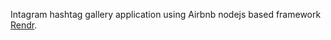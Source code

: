 Intagram hashtag gallery application using Airbnb nodejs based framework [Rendr](https://github.com/airbnb/rendr).
